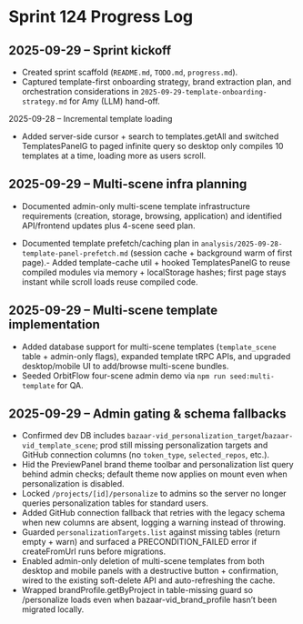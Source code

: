 # Sprint 124 Progress Log

## 2025-09-29 – Sprint kickoff
- Created sprint scaffold (`README.md`, `TODO.md`, `progress.md`).
- Captured template-first onboarding strategy, brand extraction plan, and orchestration considerations in `2025-09-29-template-onboarding-strategy.md` for Amy (LLM) hand-off.

2025-09-28 – Incremental template loading
- Added server-side cursor + search to templates.getAll and switched TemplatesPanelG to paged infinite query so desktop only compiles 10 templates at a time, loading more as users scroll.

## 2025-09-29 – Multi-scene infra planning
- Documented admin-only multi-scene template infrastructure requirements (creation, storage, browsing, application) and identified API/frontend updates plus 4-scene seed plan.


- Documented template prefetch/caching plan in `analysis/2025-09-28-template-panel-prefetch.md` (session cache + background warm of first page).- Added template-cache util + hooked TemplatesPanelG to reuse compiled modules via memory + localStorage hashes; first page stays instant while scroll loads reuse compiled code.

## 2025-09-29 – Multi-scene template implementation
- Added database support for multi-scene templates (`template_scene` table + admin-only flags), expanded template tRPC APIs, and upgraded desktop/mobile UI to add/browse multi-scene bundles.
- Seeded OrbitFlow four-scene admin demo via `npm run seed:multi-template` for QA.

## 2025-09-29 – Admin gating & schema fallbacks
- Confirmed dev DB includes `bazaar-vid_personalization_target`/`bazaar-vid_template_scene`; prod still missing personalization targets and GitHub connection columns (no `token_type`, `selected_repos`, etc.).
- Hid the PreviewPanel brand theme toolbar and personalization list query behind admin checks; default theme now applies on mount even when personalization is disabled.
- Locked `/projects/[id]/personalize` to admins so the server no longer queries personalization tables for standard users.
- Added GitHub connection fallback that retries with the legacy schema when new columns are absent, logging a warning instead of throwing.
- Guarded `personalizationTargets.list` against missing tables (return empty + warn) and surfaced a PRECONDITION_FAILED error if createFromUrl runs before migrations.
- Enabled admin-only deletion of multi-scene templates from both desktop and mobile panels with a destructive button + confirmation, wired to the existing soft-delete API and auto-refreshing the cache.
- Wrapped brandProfile.getByProject in table-missing guard so /personalize loads even when bazaar-vid_brand_profile hasn’t been migrated locally.
